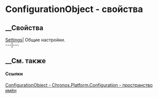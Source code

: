 # ConfigurationObject - свойства
##  __Свойства
[Settings](P_Chronos_Platform_Configuration_ConfigurationObject_Settings.htm)|
Общие настройки.  
---|---  
## __См. также
#### Ссылки
[ConfigurationObject -
](T_Chronos_Platform_Configuration_ConfigurationObject.htm)
[Chronos.Platform.Configuration - пространство
имён](N_Chronos_Platform_Configuration.htm)
